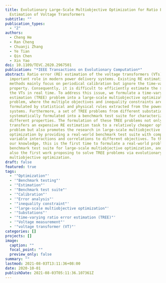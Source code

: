 ```yaml
---
title: Evolutionary Large-Scale Multiobjective Optimization for Ratio Error
  Estimation of Voltage Transformers
subtitle: ""
publication_types:
  - "2"
authors:
  - Cheng He
  - Ran Cheng
  - Chuanji Zhang
  - Ye Tian
  - Qin Chen
  - Xin Yao
doi: 10.1109/TEVC.2020.2967501
publication: "*IEEE Transactions on Evolutionary Computation*"
abstract: Ratio error (RE) estimation of the voltage transformers (VTs) plays an
  important role in modern power delivery systems. Existing RE estimation
  methods mainly focus on periodical calibration but ignore the time-varying
  property. Consequently, it is difficult to efficiently estimate the state of
  the VTs in real time. To address this issue, we formulate a time-varying RE
  estimation (TREE) problem into a large-scale multiobjective optimization
  problem, where the multiple objectives and inequality constraints are
  formulated by statistical and physical rules extracted from the power delivery
  systems. Furthermore, a set of TREE problems from different substations is
  systematically formulated into a benchmark test suite for characterizing their
  different properties. The formulation of these TREE problems not only
  transfers an expensive RE estimation task to a relatively cheaper optimization
  problem but also promotes the research in large-scale multiobjective
  optimization by providing a real-world benchmark test suite with complex
  variable interactions and correlations to different objectives. To the best of
  our knowledge, this is the first time to formulate a real-world problem into a
  benchmark test suite for large-scale multiobjective optimization, and it is
  also the first work proposing to solve TREE problems via evolutionary
  multiobjective optimization.
draft: false
featured: true
tags:
  - '"Optimization"'
  - '"Benchmark testing"'
  - '"Estimation"'
  - '"Benchmark test suite"'
  - '"Calibration"'
  - '"Error analysis"'
  - '"inequality constraint"'
  - '"large-scale multiobjective optimization"'
  - '"Substations"'
  - '"time-varying ratio error estimation (TREE)"'
  - '"Voltage measurement"'
  - '"voltage transformer (VT)"'
categories: []
projects: []
image:
  caption: ""
  focal_point: ""
  preview_only: false
summary: ""
lastmod: 2021-08-03T13:11:36+08:00
date: 2020-10-01
publishDate: 2021-08-03T05:11:36.107361Z
---
```

